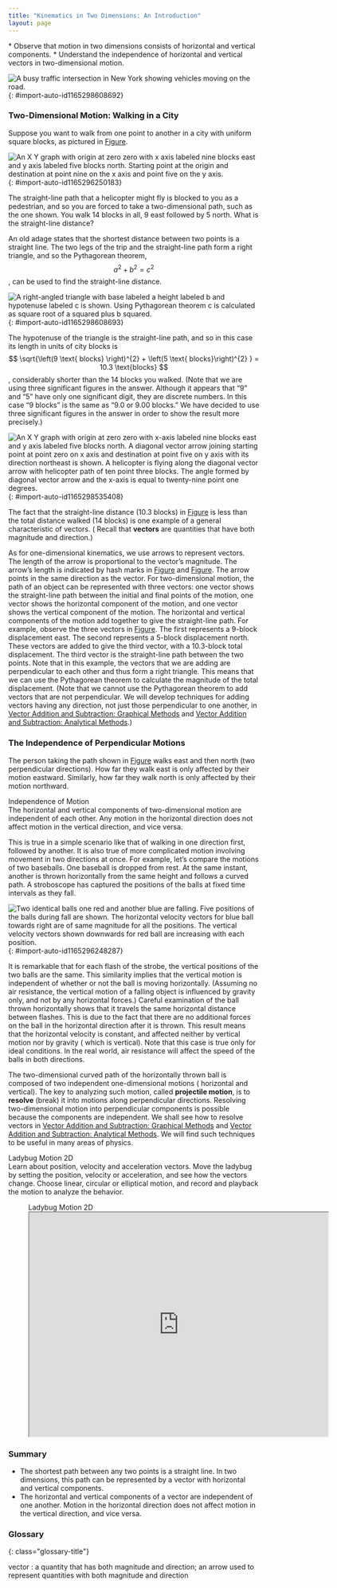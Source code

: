 ```yaml
---
title: "Kinematics in Two Dimensions: An Introduction"
layout: page
---
```


<div class="abstract" markdown="1">
* Observe that motion in two dimensions consists of horizontal and vertical components.
* Understand the independence of horizontal and vertical vectors in two-dimensional motion.

</div>

![A busy traffic intersection in New York showing vehicles moving on the road.](../resources/Figure_03_01_00.jpg "Walkers and drivers in a city like New York are rarely able to travel in straight lines to reach their destinations. Instead, they must follow roads and sidewalks, making two-dimensional, zigzagged paths. (credit: Margaret W. Carruthers)")
{: #import-auto-id1165298608692}

### Two-Dimensional Motion: Walking in a City

Suppose you want to walk from one point to another in a city with uniform square
blocks, as pictured in [Figure](#import-auto-id1165296250183).

![An X Y graph with origin at zero zero with x axis labeled nine blocks east and y axis labeled five blocks north. Starting point at the origin and destination at point nine on the x axis and point five on the y axis.](../resources/Figure_03_01_01.jpg "A pedestrian walks a two-dimensional path between two points in a city. In this scene, all blocks are square and are the same size.")
{: #import-auto-id1165296250183}

The straight-line path that a helicopter might fly is blocked to you as a
pedestrian, and so you are forced to take a two-dimensional path, such as the
one shown. You walk 14 blocks in all, 9 east followed by 5 north. What is the
straight-line distance?

An old adage states that the shortest distance between two points is a straight
line. The two legs of the trip and the straight-line path form a right triangle,
and so the Pythagorean theorem, $$ a^{2} + b^{2} = c^{2} $$, can be used to find
the straight-line distance.

![A right-angled triangle with base labeled a height labeled b and hypotenuse labeled c is shown. Using Pythagorean theorem c is calculated as square root of a squared plus b squared.](../resources/Figure_03_01_02.jpg "The Pythagore
an theorem relates the length of the legs of a right triangle, labeled \( a\)
and \( b \),
with the hypotenuse, labeled \( c \).
The relationship is given by: \( a^2+b^2=c^2 \). This can be rewritten,
solving for \( c \).")
{: #import-auto-id1165298608693}

The hypotenuse of the triangle is the straight-line path, and so in this case
its length in units of city blocks is
$$ \sqrt{\left(9 \text{ blocks} \right)^{2} + \left(5 \text{ blocks}\right)^{2}
} = 10.3 \text{blocks} $$, considerably
shorter than the 14 blocks you walked. (Note that we are using three significant
figures in the answer. Although it appears that “9” and “5” have only one
significant digit, they are discrete numbers. In this case “9 blocks” is the
same as “9.0 or 9.00 blocks.” We have decided to use three significant figures
in the answer in order to show the result more precisely.)

![An X Y graph with origin at zero zero with x-axis labeled nine blocks east and y axis labeled five blocks north. A diagonal vector arrow joining starting point at point zero on x axis and destination at point five on y axis with its direction northeast is shown. A helicopter is flying along the diagonal vector arrow with helicopter path of ten point three blocks. The angle formed by diagonal vector arrow and the x-axis is equal to twenty-nine point one degrees.](../resources/Figure_03_01_03.jpg "The straight-line path followed by a helicopter between the two points is shorter than the 14 blocks walked by the pedestrian. All blocks are square and the same size.")
{: #import-auto-id1165298535408}

The fact that the straight-line distance (10.3 blocks)
in [Figure](#import-auto-id1165298535408) is less than the total distance
walked (14 blocks) is one example of a general characteristic of vectors. (
Recall that **vectors** are
quantities that have both magnitude and direction.)

As for one-dimensional kinematics, we use arrows to represent vectors. The
length of the arrow is proportional to the vector’s magnitude. The arrow’s
length is indicated by hash marks in [Figure](#import-auto-id1165296250183)
and [Figure](#import-auto-id1165298535408). The arrow points in the same
direction as the vector. For two-dimensional motion, the path of an object can
be represented with three vectors: one vector shows the straight-line path
between the initial and final points of the motion, one vector shows the
horizontal component of the motion, and one vector shows the vertical component
of the motion. The horizontal and vertical components of the motion add together
to give the straight-line path. For example, observe the three vectors
in [Figure](#import-auto-id1165298535408). The first represents a 9-block
displacement east. The second represents a 5-block displacement north. These
vectors are added to give the third vector, with a 10.3-block total
displacement. The third vector is the straight-line path between the two points.
Note that in this example, the vectors that we are adding are perpendicular to
each other and thus form a right triangle. This means that we can use the
Pythagorean theorem to calculate the magnitude of the total displacement. (Note
that we cannot use the Pythagorean theorem to add vectors that are not
perpendicular. We will develop techniques for adding vectors having any
direction, not just those perpendicular to one another,
in [Vector Addition and Subtraction: Graphical Methods](../contents/ch3VectorAdditionAndSubtractionGraphicalMethods.md)
and [Vector Addition and Subtraction: Analytical Methods](../contents/ch3VectorAdditionAndSubtractionAnalyticalMethods.md).)

### The Independence of Perpendicular Motions

The person taking the path shown in [Figure](#import-auto-id1165298535408)
walks east and then north (two perpendicular directions). How far they
walk east is only affected by their motion eastward. Similarly, how far they
walk north is only affected by their motion northward.

<div class="note" data-label="" markdown="1">
<div class="title">
Independence of Motion
</div>
The horizontal and vertical components of two-dimensional motion are independent of each other. Any motion in the horizontal direction does not affect motion in the vertical direction, and vice versa.

</div>

This is true in a simple scenario like that of walking in one direction first,
followed by another. It is also true of more complicated motion involving
movement in two directions at once. For example, let’s compare the motions of
two baseballs. One baseball is dropped from rest. At the same instant, another
is thrown horizontally from the same height and follows a curved path. A
stroboscope has captured the positions of the balls at fixed time intervals as
they fall.

![Two identical balls one red and another blue are falling. Five positions of the balls during fall are shown. The horizontal velocity vectors for blue ball towards right are of same magnitude for all the positions. The vertical velocity vectors shown downwards for red ball are increasing with each position.](../resources/Figure_03_01_04a.jpg "This shows the motions of two identical balls&#x2014;one falls from rest, the other has an initial horizontal velocity. Each subsequent position is an equal time interval. Arrows represent horizontal and vertical velocities at each position. The ball on the right has an initial horizontal velocity, while the ball on the left has no horizontal velocity. Despite the difference in horizontal velocities, the vertical velocities and positions are identical for both balls. This shows that the vertical and horizontal motions are independent.")
{: #import-auto-id1165296248287}

It is remarkable that for each flash of the strobe, the vertical positions of
the two balls are the same. This similarity implies that the vertical motion is
independent of whether or not the ball is moving horizontally. (Assuming no air
resistance, the vertical motion of a falling object is influenced by gravity
only, and not by any horizontal forces.) Careful examination of the ball thrown
horizontally shows that it travels the same horizontal distance between flashes.
This is due to the fact that there are no additional forces on the ball in the
horizontal direction after it is thrown. This result means that the horizontal
velocity is constant, and affected neither by vertical motion nor by gravity (
which is vertical). Note that this case is true only for ideal conditions. In
the real world, air resistance will affect the speed of the balls in both
directions.

The two-dimensional curved path of the horizontally thrown ball is composed of
two independent one-dimensional motions (
horizontal and vertical). The key to analyzing such motion, called **projectile
motion**, is to **resolve** (break) it into motions along perpendicular
directions. Resolving two-dimensional motion into perpendicular components is
possible because the components are independent. We shall see how to resolve
vectors
in [Vector Addition and Subtraction: Graphical Methods](../contents/ch3VectorAdditionAndSubtractionGraphicalMethods.md)
and [Vector Addition and Subtraction: Analytical Methods](../contents/ch3VectorAdditionAndSubtractionAnalyticalMethods.md). We
will find such techniques to be useful in many areas of physics.

<div class="note" data-label="PhET Exploration" markdown="1">
<div class="title">
 Ladybug Motion 2D
</div>
Learn about position, velocity and acceleration vectors. Move the ladybug by setting the position, velocity or acceleration,
and see how the vectors change. Choose linear, circular or elliptical motion, and record
and playback the motion to analyze the behavior.

<figure markdown="1">
<figcaption>
Ladybug Motion 2D
</figcaption>
<iframe loading="lazy" src="https://phet.colorado.edu/sims/cheerpj/motion-2d/latest/motion-2d.html?simulation=motion-2d" width="600" height="450"  allowfullscreen></iframe>
</figure>
</div>

### Summary

* The shortest path between any two points is a
  straight line. In two dimensions, this path can be represented by a vector
  with horizontal and vertical components.
* The horizontal and vertical components of a
  vector are independent of one another. Motion in the horizontal direction does
  not affect motion in the vertical direction, and vice versa.

<div class="glossary" markdown="1">

### Glossary
{: class="glossary-title"}

vector
: a quantity that has both magnitude and direction; an arrow used to represent
quantities with both magnitude and direction

</div>
